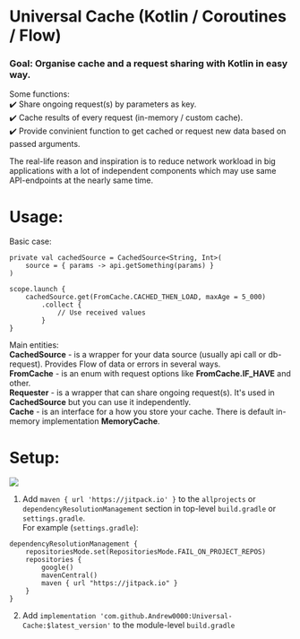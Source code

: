 # Universal Cache (Kotlin / Coroutines / Flow)

### Goal: Organise cache and a request sharing with Kotlin in easy way.

Some functions:  
✔️ Share ongoing request(s) by parameters as key.  
✔️ Cache results of every request (in-memory / custom cache).  
✔️ Provide convinient function to get cached or request new data based on passed arguments.  

The real-life reason and inspiration is to reduce network workload in big applications 
with a lot of independent components which may use same API-endpoints at the nearly same time.

# Usage:

Basic case:  

```
private val cachedSource = CachedSource<String, Int>(
    source = { params -> api.getSomething(params) }
)

scope.launch {
    cachedSource.get(FromCache.CACHED_THEN_LOAD, maxAge = 5_000)
        .collect {
            // Use received values
        }
}
```
Main entities:  
**CachedSource** - is a wrapper for your data source (usually api call or db-request). Provides Flow of data or errors in several ways.  
**FromCache** - is an enum with request options like **FromCache.IF_HAVE** and other.  
**Requester** - is a wrapper that can share ongoing request(s). It's used in **CachedSource** but you can use it independently.  
**Cache** - is an interface for a how you store your cache. There is default in-memory implementation **MemoryCache**.  

# Setup:  

[![](https://jitpack.io/v/Andrew0000/Universal-Cache.svg)](https://jitpack.io/#Andrew0000/Universal-Cache)

1. Add `maven { url 'https://jitpack.io' }` to the `allprojects` or `dependencyResolutionManagement` section in top-level `build.gradle` or `settings.gradle`.  
For example (`settings.gradle`):
```
dependencyResolutionManagement {
    repositoriesMode.set(RepositoriesMode.FAIL_ON_PROJECT_REPOS)
    repositories {
        google()
        mavenCentral()
        maven { url "https://jitpack.io" }
    }
}
```
2. Add `implementation 'com.github.Andrew0000:Universal-Cache:$latest_version'` to the module-level `build.gradle`  

